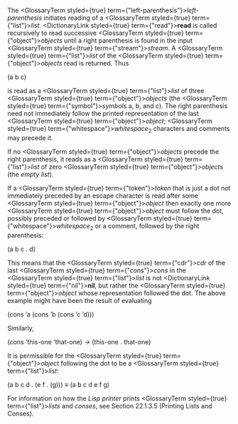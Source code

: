  



The <GlossaryTerm styled={true} term={"left-parenthesis"}><i>left-parenthesis</i></GlossaryTerm> initiates reading of a <GlossaryTerm styled={true} term={"list"}><i>list</i></GlossaryTerm>. <DictionaryLink styled={true} term={"read"}><b>read</b></DictionaryLink> is called recursively to read successive <GlossaryTerm styled={true} term={"object"}><i>objects</i></GlossaryTerm> until a right parenthesis is found in the input <GlossaryTerm styled={true} term={"stream"}><i>stream</i></GlossaryTerm>. A <GlossaryTerm styled={true} term={"list"}><i>list</i></GlossaryTerm> of the <GlossaryTerm styled={true} term={"object"}><i>objects</i></GlossaryTerm> read is returned. Thus 



(a b c) 



is read as a <GlossaryTerm styled={true} term={"list"}><i>list</i></GlossaryTerm> of three <GlossaryTerm styled={true} term={"object"}><i>objects</i></GlossaryTerm> (the <GlossaryTerm styled={true} term={"symbol"}><i>symbols</i></GlossaryTerm> a, b, and c). The right parenthesis need not immediately follow the printed representation of the last <GlossaryTerm styled={true} term={"object"}><i>object</i></GlossaryTerm>; <GlossaryTerm styled={true} term={"whitespace"}><i>whitespace</i></GlossaryTerm><sub>2</sub> characters and comments may precede it. 



If no <GlossaryTerm styled={true} term={"object"}><i>objects</i></GlossaryTerm> precede the right parenthesis, it reads as a <GlossaryTerm styled={true} term={"list"}><i>list</i></GlossaryTerm> of zero <GlossaryTerm styled={true} term={"object"}><i>objects</i></GlossaryTerm> (the *empty list*). 



If a <GlossaryTerm styled={true} term={"token"}><i>token</i></GlossaryTerm> that is just a dot not immediately preceded by an escape character is read after some <GlossaryTerm styled={true} term={"object"}><i>object</i></GlossaryTerm> then exactly one more <GlossaryTerm styled={true} term={"object"}><i>object</i></GlossaryTerm> must follow the dot, possibly preceded or followed by <GlossaryTerm styled={true} term={"whitespace"}><i>whitespace</i></GlossaryTerm><sub>2</sub> or a comment, followed by the right parenthesis: 



(a b c . d) 



This means that the <GlossaryTerm styled={true} term={"cdr"}><i>cdr</i></GlossaryTerm> of the last <GlossaryTerm styled={true} term={"cons"}><i>cons</i></GlossaryTerm> in the <GlossaryTerm styled={true} term={"list"}><i>list</i></GlossaryTerm> is not <DictionaryLink styled={true} term={"nil"}><b>nil</b></DictionaryLink>, but rather the <GlossaryTerm styled={true} term={"object"}><i>object</i></GlossaryTerm> whose representation followed the dot. The above example might have been the result of evaluating 



(cons ’a (cons ’b (cons ’c ’d))) 



Similarly, 



(cons ’this-one ’that-one) *→* (this-one . that-one) 



It is permissible for the <GlossaryTerm styled={true} term={"object"}><i>object</i></GlossaryTerm> following the dot to be a <GlossaryTerm styled={true} term={"list"}><i>list</i></GlossaryTerm>: 



(a b c d . (e f . (g))) *≡* (a b c d e f g) 



For information on how the *Lisp printer* prints <GlossaryTerm styled={true} term={"list"}><i>lists</i></GlossaryTerm> and *conses*, see Section 22.1.3.5 (Printing Lists and Conses). 




